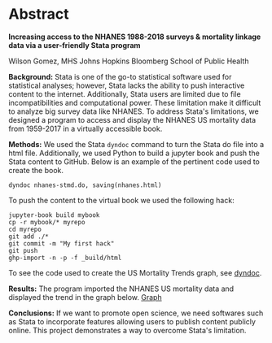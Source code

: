 Abstract
=================================

**Increasing access to the NHANES 1988-2018 surveys & mortality linkage data via a user-friendly Stata program**

Wilson Gomez, MHS
Johns Hopkins Bloomberg School of Public Health

**Background:** 
Stata is one of the go-to statistical software used for statistical analyses; however, Stata lacks the ability to push interactive content to the internet. Additionally, Stata users are limited due to file incompatibilities and computational power. These limitation make it difficult to analyze big survey data like NHANES. To address Stata's limitations, we designed a program to access and display the NHANES US mortality data from 1959-2017 in a virtually accessible book.

**Methods:** 
We used the Stata `dyndoc` command to turn the Stata do file into a html file. Additionally, we used Python to build a jupyter book and push the Stata content to GitHub. Below is an example of the pertinent code used to create the book. 

````
dyndoc nhanes-stmd.do, saving(nhanes.html)
````

To push the content to the virtual book we used the following hack: 

````
jupyter-book build mybook 
cp -r mybook/* myrepo 
cd myrepo
git add ./*
git commit -m "My first hack"
git push 
ghp-import -n -p -f _build/html
````

To see the code used to create the US Mortality Trends graph, see [dyndoc](https://wgomez1.github.io/myrepo/Chapter2.html).

**Results:** 
The program imported the NHANES US mortality data and displayed the trend in the graph below. 
[Graph](https://wgomez1.github.io/myrepo/nh3andmort.svg)

**Conclusions:** 
If we want to promote open science, we need softwares such as Stata to incorporate features allowing users to publish content publicly online. This project demonstrates  a way to overcome Stata's limitation. 
